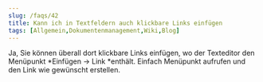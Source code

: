 ```yaml
---
slug: /faqs/42
title: Kann ich in Textfeldern auch klickbare Links einfügen
tags: [Allgemein,Dokumentenmanagement,Wiki,Blog]
---
```

Ja, Sie können überall dort klickbare Links einfügen, wo der Texteditor den Menüpunkt *Einfügen -> Link *enthält. Einfach Menüpunkt aufrufen und den Link wie gewünscht erstellen. 
